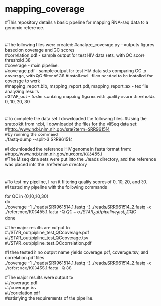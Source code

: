 # mapping_coverage
#This repository details a basic pipeline for mapping RNA-seq data to a genomic reference. 
#  
#The following files were created:
#analyze_coverage.py - outputs figures based on coverage and GC scores  
#correlation.pdf - sample output for test HIV data sets, with QC score threshold 38  
#coverage - main pipeline.  
#coverage.pdf - sample output for test HIV data sets comparing GC to coverage, with QC filter of 38
#install.md - files needed to be installed for coverage to work  
#mapping_report.bib, mapping_report.pdf, mapping_report.tex - tex file analyzing results   
#STAR_out - folder containg mapping figures with quality score thresholds 0, 10, 20, 30  
#  
#To complete the data set I downloaded the following files. 
#Using the sratoolkit from ncbi, I downloaded the files for the MiSeq data set:  
#http://www.ncbi.nlm.nih.gov/sra/?term=SRR961514  
#by running the command  
./fastq-dump --split-3 SRR961514  
  
#I downloaded the reference HIV genome in fasta format from:  
#http://www.ncbi.nlm.nih.gov/nuccore/K03455.1  
#The Miseq data sets were put into the ./reads directory, and the reference was placed into the ./reference directory  
#  
#To test my pipeline, I ran it filtering quality scores of 0, 10, 20, and 30.  
#I tested my pipeline with the following commands  

for QC in {0,10,20,30}  
do  
./coverage -1 ./reads/SRR961514_1.fastq -2 ./reads/SRR961514_2.fastq  -x ./reference/K03455.1.fasta -Q $QC -o ./STAR_out/pipeline_test_QC$QC  
done  

#The major results are output to   
#./STAR_out/pipline_test_QC<QC filter>coverage.pdf  
#./STAR_out/pipline_test_QC<QC filter>coverage.tsv  
#./STAR_out/pipline_test_QC<QC filter>correlation.pdf  

#I then tested if no output name yields coverage.pdf, coverage.tsv, and correlation.pdf files  
./coverage -1 ./reads/SRR961514_1.fastq -2 ./reads/SRR961514_2.fastq  -x ./reference/K03455.1.fasta -Q 38  

#The major results were output to   
#./coverage.pdf  
#./coverage.tsv  
#./correlation.pdf  
#satisfying the requirements of the pipeline.  
